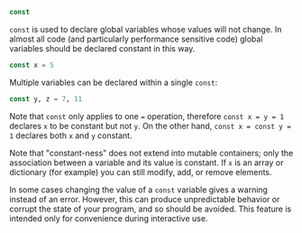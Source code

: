 ```julia
const
```

`const` is used to declare global variables whose values will not change. In almost all code (and particularly performance sensitive code) global variables should be declared constant in this way.

```julia
const x = 5
```

Multiple variables can be declared within a single `const`:

```julia
const y, z = 7, 11
```

Note that `const` only applies to one `=` operation, therefore `const x = y = 1` declares `x` to be constant but not `y`. On the other hand, `const x = const y = 1` declares both `x` and `y` constant.

Note that "constant-ness" does not extend into mutable containers; only the association between a variable and its value is constant. If `x` is an array or dictionary (for example) you can still modify, add, or remove elements.

In some cases changing the value of a `const` variable gives a warning instead of an error. However, this can produce unpredictable behavior or corrupt the state of your program, and so should be avoided. This feature is intended only for convenience during interactive use.
